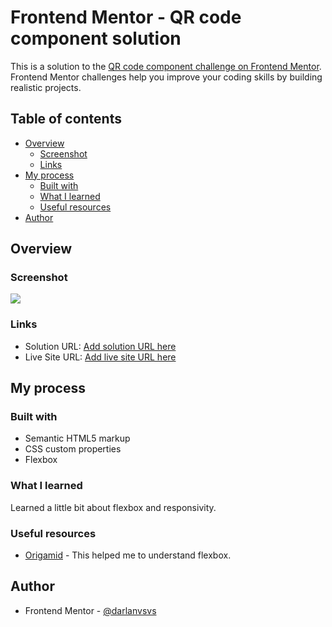 # Frontend Mentor - QR code component solution

This is a solution to the [QR code component challenge on Frontend Mentor](https://www.frontendmentor.io/challenges/qr-code-component-iux_sIO_H). Frontend Mentor challenges help you improve your coding skills by building realistic projects. 

## Table of contents

- [Overview](#overview)
  - [Screenshot](#screenshot)
  - [Links](#links)
- [My process](#my-process)
  - [Built with](#built-with)
  - [What I learned](#what-i-learned)
  - [Useful resources](#useful-resources)
- [Author](#author)

## Overview

### Screenshot

![](./screenshot.jpg)

### Links

- Solution URL: [Add solution URL here](https://github.com/darlanvsvs/frontendmentor_1_newbie)
- Live Site URL: [Add live site URL here](https://darlanvsvs.github.io/frontendmentor_1_newbie/)

## My process

### Built with

- Semantic HTML5 markup
- CSS custom properties
- Flexbox


### What I learned

Learned a little bit about flexbox and responsivity.

### Useful resources

- [Origamid](https://www.origamid.com/slide/css-flexbox/#/flex-direction) - This helped me to understand flexbox.

## Author

- Frontend Mentor - [@darlanvsvs](https://www.frontendmentor.io/profile/darlanvsvs)